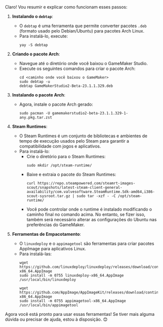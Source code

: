 Claro! Vou resumir e explicar como funcionam esses passos:

1. **Instalando o `debtap`**:
   - O `debtap` é uma ferramenta que permite converter pacotes `.deb` (formato usado pelo Debian/Ubuntu) para pacotes Arch Linux.
   - Para instalá-lo, execute:
     ```
     yay -S debtap
     ```

2. **Criando o pacote Arch**:
   - Navegue até o diretório onde você baixou o GameMaker Studio.
   - Execute os seguintes comandos para criar o pacote Arch:
     ```
     cd <caminho onde você baixou o GameMaker>
     sudo debtap -u
     debtap GameMakerStudio2-Beta-23.1.1.329.deb
     ```

3. **Instalando o pacote Arch**:
   - Agora, instale o pacote Arch gerado:
     ```
     sudo pacman -U gamemakerstudio2-beta-23.1.1.329-1-any.pkg.tar.zst
     ```

4. **Steam Runtimes**:
   - O Steam Runtimes é um conjunto de bibliotecas e ambientes de tempo de execução usados pelo Steam para garantir a compatibilidade com jogos e aplicativos.
   - Para instalá-lo:
     - Crie o diretório para o Steam Runtimes:
       ```
       sudo mkdir /opt/steam-runtime/
       ```
     - Baixe e extraia o pacote do Steam Runtimes:
       ```
       curl https://repo.steampowered.com/steamrt-images-scout/snapshots/latest-steam-client-general-availability/com.valvesoftware.SteamRuntime.Sdk-amd64,i386-scout-sysroot.tar.gz | sudo tar -xzf - -C /opt/steam-runtime/
       ```
     - Você pode controlar onde o runtime é instalado modificando o caminho final no comando acima. No entanto, se fizer isso, também será necessário alterar as configurações do Ubuntu nas preferências do GameMaker.

5. **Ferramentas de Empacotamento**:
   - O `linuxdeploy` e o `appimagetool` são ferramentas para criar pacotes AppImage para aplicativos Linux.
   - Para instalá-las:
     ```
     wget https://github.com/linuxdeploy/linuxdeploy/releases/download/continuous/linuxdeploy-x86_64.AppImage
     sudo install -m 0755 linuxdeploy-x86_64.AppImage /usr/local/bin/linuxdeploy

     wget https://github.com/AppImage/AppImageKit/releases/download/continuous/appimagetool-x86_64.AppImage
     sudo install -m 0755 appimagetool-x86_64.AppImage /usr/local/bin/appimagetool
     ```

Agora você está pronto para usar essas ferramentas! Se tiver mais alguma dúvida ou precisar de ajuda, estou à disposição. 😊

